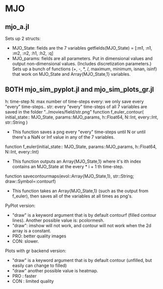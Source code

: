 # MJO
## mjo_a.jl
Sets up 2 structs:
 - MJO_State: fields are the 7 variables getfields(MJO_State) = [:m1, :n1, :m2, :n2, :h1, :h2, :q]
 - MJO_params: fields are all parameters. Put in dimensional values and output non-dimensional values. (Includes discretization parameters.)
Sets up a bunch of functions (+, -, *, /, maximum, minimum, isnan, isinf) that work on MJO_State and Array{MJO_State,1} variables. 

## BOTH mjo_sim_pyplot.jl and mjo_sim_plots_gr.jl 
h: time-step
N: max number of time-steps
every: we only save every "every" time-steps.. 
str: every "every" time-steps of all 7 variables are saved in the folder "../movies/field/str.png"
function f_euler_contour(
    initial_state:: MJO_State, 
    params::MJO_params, 
    h::Float64, 
    N::Int, 
    every::Int,
    str::String
    )
 - This function saves a png every "every" time-steps until N or until there's a NaN or Inf value in any of the 7 variables. 

function f_euler(initial_state:: MJO_State, params::MJO_params, h::Float64, N::Int, every::Int)
 - This function outputs an Array{MJO_State,1} where it's ith index contains an MJO_State at the every * i + 1 th time-step. 
 
function savecontourmaps(evol::Array{MJO_State,1}, str::String; draw::Symbol=:contourf)
- This function takes an Array{MJO_State,1} (such as the output from f_euler), then saves all of the variables at all times as png's. 

PyPlot version: 
- "draw" is a keyword argument that is by default contourf (filled contour lines). Another possible value is: pcolormesh.
- "draw": imshow will not work, and contour will not work when the 2d array is a constant. 
- PRO: better quality images
- CON: slower.

Plots with gr backend version:
- "draw" is a keyword argument that is by default contour (unfilled, but easily can change to filled)
- "draw" another possible value is heatmap.
- PRO : faster
- CON : limited quality 
